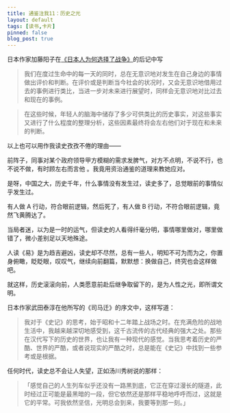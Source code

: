 ```yaml
---
title: 通鉴注我11：历史之光
layout: default
tags: [读书,卡片]
pinned: false
blog_post: true
---
```


日本作家加藤阳子在[《日本人为何选择了战争》](https://www.douban.com/note/732254076/)的后记中写

> 我们在度过生命中的每一天的同时，总在无意识地对发生在自己身边的事情做出评价和判断。在评价或是判断当今社会的状况时，又会无意识地借用过去的事例进行类比，当进一步对未来进行展望时，同样会无意识地对比过去和现在的事例。

> 在这些时候，年轻人的脑海中储存了多少可供类比的历史事实，对这些事实又进行了什么程度的整理分析，这些因素最终将会左右他们对于现在和未来的判断。

以上也可以用作我读史孜孜不倦的理由——


前阵子，同事对某个政府领导甲方模糊的需求发脾气，对方不点明，不说不行，也不说不做，有时顾左右而言他 。我竟用资治通鉴的道理来教她应对。

是呀，中国之大，历史千年，什么事情没有发生过，读史多了，总觉眼前的事情似乎发生过。

有人做 A 行动，符合眼前逻辑，然后死了，有人做 B 行动，不符合眼前逻辑，竟然飞黄腾达了。

当局者迷，以为是一时的运气，但读史的人看得纤毫分明，事情哪里做对，哪里做错了，微小差别足以天地殊途。

人读《易》是为趋吉避凶，读史却不尽然，总有一些人，明知不可为而为之，你置身俯瞰，眨眨眼，叹叹气，继续向前翻篇，默默想：换做自己，终究也会这样做吧。

就这样，历史滚滚向前，人类愿意前赴后继争取留下的，是为人性之光，即所谓文明。

日本作家武田泰淳在他所写的《司马迁》的序文中，这样写道：

> 我对于《史记》的思考，始于昭和十二年踏上战场之时。在充满危险的战地生活中，我越来越深切地感受到，这千古流传的古代经典的强大之处。那些在汉代写下的历史的世界，也让我有一种现代的感觉。当我思考着历史的严酷、世界的严酷，或者说现实的严酷之时，总是能在《史记》中找到一些参考或是根据。

任何时代，读史总不会让人失望，正如汤川秀树说的那样：

> 「感觉自己的人生列车似乎还没有一路黑到底，它正在穿过漫长的隧道，此时经过正可能是最黑暗的一段，但它依然还是那样平稳地呼呼而过，这就是它的平常。可我依然坚信，光明总会到来，我要等到那一刻。」